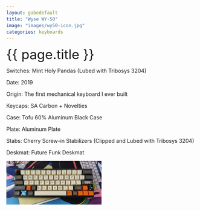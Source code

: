 ```yaml
---
layout: gabedefault
title: "Wyse WY-50"
image: "images/wy50-icon.jpg"
categories: keyboards
---
```

<span style="font-size:35px">{{ page.title }}</span>

Switches: Mint Holy Pandas (Lubed with Tribosys 3204)

Date: 2019

Origin: The first mechanical keyboard I ever built

Keycaps: SA Carbon + Novelties

Case: Tofu 60% Aluminum Black Case

Plate: Aluminum Plate

Stabs: Cherry Screw-in Stabilizers (Clipped and Lubed with Tribosys 3204)

Deskmat: Future Funk Deskmat

<img src="/images/tofu60.jpg" alt="Tofu 60" width="50%"/>

